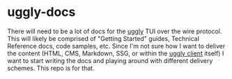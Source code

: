 # uggly-docs
There will need to be a lot of docs for the [uggly](https://github.com/rendicott/uggly) TUI over the wire protocol. This will likely be comprised of "Getting Started" guides, Technical Reference docs, code samples, etc. Since I'm not sure how I want to deliver the content (HTML, CMS, Markdown, SSG, or within the [uggly client](https:/github.com/rendicott/uggly-client) itself) I want to start writing the docs and playing around with different delivery schemes. This repo is for that. 


